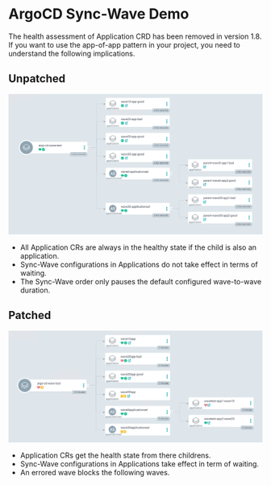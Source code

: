 # ArgoCD Sync-Wave Demo

The health assessment of Application CRD has been removed in version 1.8. If you want to use the app-of-app pattern in your project, you need to understand the following implications.

## Unpatched

![unpatched](images/wavetest-unpatched.png)

- All Application CRs are always in the healthy state if the child is also an application.
- Sync-Wave configurations in Applications do not take effect in terms of waiting.
- The Sync-Wave order only pauses the default configured wave-to-wave duration.

## Patched

![patched](images/wavetest-patched.png)

- Application CRs get the health state from there childrens.
- Sync-Wave configurations in Applications take effect in term of waiting.
- An errored wave blocks the following waves.
